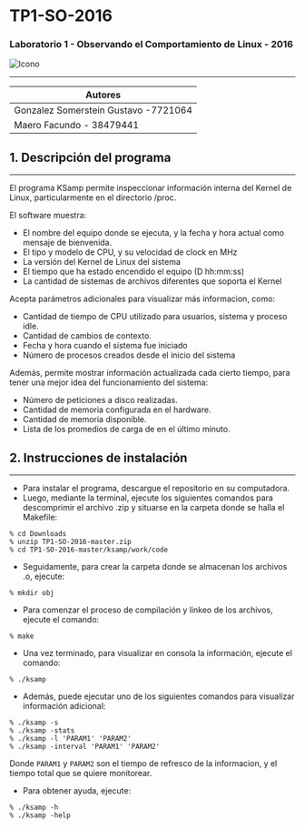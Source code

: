 # TP1-SO-2016 

### Laboratorio 1 - Observando el Comportamiento de Linux - 2016 
![Icono](https://t3.ftcdn.net/jpg/00/96/00/98/160_F_96009890_zdJu97gT4d6zoltOWyQXdbbzdkSi9Glz.jpg)
___
|Autores                               |
|------------------------------------|
|Gonzalez Somerstein Gustavo -7721064  |
|Maero Facundo - 38479441              |

## 1. Descripción del programa
---
El programa KSamp permite inspeccionar información interna del Kernel de Linux, particularmente en el directorio /proc. 

El software muestra:

 - El nombre del equipo donde se ejecuta, y la fecha y hora actual como mensaje de bienvenida.
 - El tipo y modelo de CPU, y su velocidad de clock en MHz
 - La versión del Kernel de Linux del sistema
 - El tiempo que ha estado encendido el equipo (D hh:mm:ss)
 - La cantidad de sistemas de archivos diferentes que soporta el Kernel

Acepta parámetros adicionales para visualizar más informacion, como:

 - Cantidad de tiempo de CPU utilizado para usuarios, sistema y proceso idle.
 - Cantidad de cambios de contexto.
 - Fecha y hora cuando el sistema fue iniciado
 - Número de procesos creados desde el inicio del sistema

Además, permite mostrar información actualizada cada cierto tiempo, para tener una mejor idea del funcionamiento del sistema:

 - Número de peticiones a disco realizadas. 
 - Cantidad de memoria configurada en el hardware. 
 - Cantidad de memoria disponible. 
 - Lista de los promedios de carga de en el último minuto. 

## 2. Instrucciones de instalación
---
 - Para instalar el programa, descargue el repositorio en su computadora.
 - Luego, mediante la terminal, ejecute los siguientes comandos para descomprimir el archivo .zip y situarse en la carpeta donde se halla el Makefile:
```
% cd Downloads
% unzip TP1-SO-2016-master.zip
% cd TP1-SO-2016-master/ksamp/work/code
```
 - Seguidamente, para crear la carpeta donde se almacenan los archivos .o, ejecute:
```
% mkdir obj
```
 - Para comenzar el proceso de compilación y linkeo de los archivos, ejecute el comando:
```
% make
```
 
 - Una vez terminado, para visualizar en consola la información, ejecute el comando: 
```
% ./ksamp
```
 - Además, puede ejecutar uno de los siguientes comandos para visualizar información adicional:
```
% ./ksamp -s
% ./ksamp -stats
% ./ksamp -l 'PARAM1' 'PARAM2'
% ./ksamp -interval 'PARAM1' 'PARAM2'
```
Donde ```PARAM1``` y ```PARAM2``` son el tiempo de refresco de la informacion, y el tiempo total que se quiere monitorear.

 - Para obtener ayuda, ejecute:
```
% ./ksamp -h
% ./ksamp -help
```

